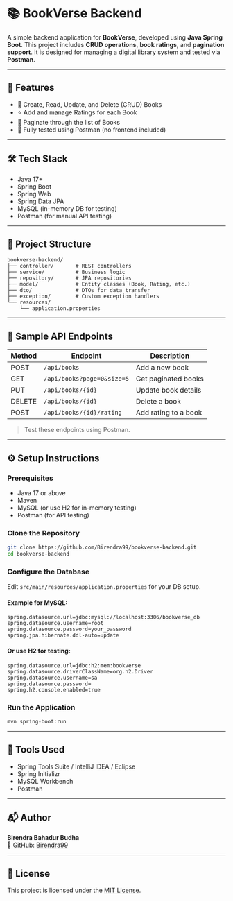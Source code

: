 # 📚 BookVerse Backend

A simple backend application for **BookVerse**, developed using **Java Spring Boot**. This project includes **CRUD operations**, **book ratings**, and **pagination support**. It is designed for managing a digital library system and tested via **Postman**.

---

## 🚀 Features

- 📖 Create, Read, Update, and Delete (CRUD) Books
- ⭐ Add and manage Ratings for each Book
- 📃 Paginate through the list of Books
- 🧪 Fully tested using Postman (no frontend included)

---

## 🛠️ Tech Stack

- Java 17+
- Spring Boot
- Spring Web
- Spring Data JPA
- MySQL (in-memory DB for testing)
- Postman (for manual API testing)

---

## 📁 Project Structure

```
bookverse-backend/
├── controller/       # REST controllers
├── service/          # Business logic
├── repository/       # JPA repositories
├── model/            # Entity classes (Book, Rating, etc.)
├── dto/              # DTOs for data transfer
├── exception/        # Custom exception handlers
└── resources/
    └── application.properties
```

---

## 🧪 Sample API Endpoints

| Method | Endpoint                        | Description               |
|--------|----------------------------------|---------------------------|
| POST   | `/api/books`                    | Add a new book            |
| GET    | `/api/books?page=0&size=5`      | Get paginated books       |
| PUT    | `/api/books/{id}`               | Update book details       |
| DELETE | `/api/books/{id}`               | Delete a book             |
| POST   | `/api/books/{id}/rating`        | Add rating to a book      |

> Test these endpoints using Postman.

---

## ⚙️ Setup Instructions

### Prerequisites

- Java 17 or above
- Maven
- MySQL (or use H2 for in-memory testing)
- Postman (for API testing)

### Clone the Repository

```bash
git clone https://github.com/Birendra99/bookverse-backend.git
cd bookverse-backend
```

### Configure the Database

Edit `src/main/resources/application.properties` for your DB setup.

#### Example for MySQL:
```properties
spring.datasource.url=jdbc:mysql://localhost:3306/bookverse_db
spring.datasource.username=root
spring.datasource.password=your_password
spring.jpa.hibernate.ddl-auto=update
```

#### Or use H2 for testing:
```properties
spring.datasource.url=jdbc:h2:mem:bookverse
spring.datasource.driverClassName=org.h2.Driver
spring.datasource.username=sa
spring.datasource.password=
spring.h2.console.enabled=true
```

### Run the Application

```bash
mvn spring-boot:run
```

---

## 🧰 Tools Used

- Spring Tools Suite / IntelliJ IDEA / Eclipse
- Spring Initializr
- MySQL Workbench
- Postman

---

## 📬 Author

**Birendra Bahadur Budha**  
🔗 GitHub: [Birendra99](https://github.com/Birendra99)

---

## 📄 License

This project is licensed under the [MIT License](LICENSE).
